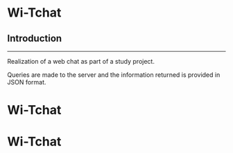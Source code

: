 # Wi-Tchat

## Introduction 
---


Realization of a web chat as part of a study project.

Queries are made to the server and the information returned is provided in JSON format.

# Wi-Tchat
# Wi-Tchat
